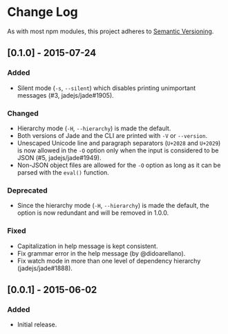 # Change Log
As with most npm modules, this project adheres to
[Semantic Versioning](http://semver.org/).

## [0.1.0] - 2015-07-24
### Added
- Silent mode (`-s`, `--silent`) which disables printing unimportant messages (#3, jadejs/jade#1905).

### Changed
- Hierarchy mode (`-H`, `--hierarchy`) is made the default.
- Both versions of Jade and the CLI are printed with `-V` or `--version`.
- Unescaped Unicode line and paragraph separators (`U+2028` and `U+2029`) is now allowed in the `-O` option only when the input is considered to be JSON (#5, jadejs/jade#1949).
- Non-JSON object files are allowed for the `-O` option as long as it can be parsed with the `eval()` function.

### Deprecated
- Since the hierarchy mode (`-H`, `--hierarchy`) is made the default, the
  option is now redundant and will be removed in 1.0.0.

### Fixed
- Capitalization in help message is kept consistent.
- Fix grammar error in the help message (by @didoarellano).
- Fix watch mode in more than one level of dependency hierarchy (jadejs/jade#1888).

## [0.0.1] - 2015-06-02
### Added
- Initial release.
